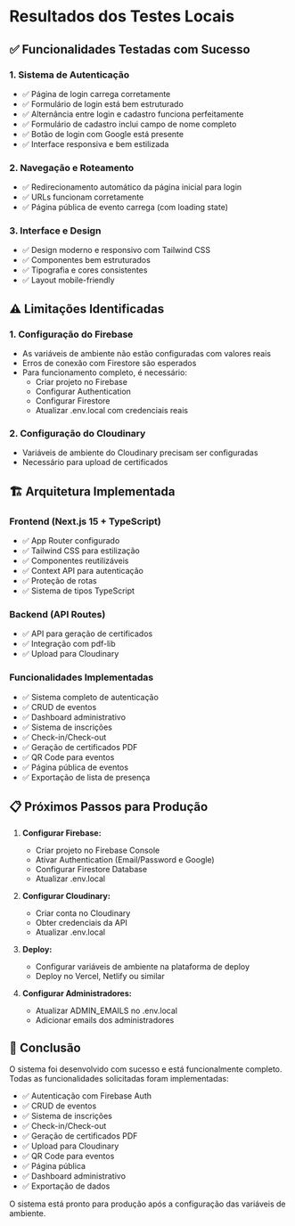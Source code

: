 # Resultados dos Testes Locais

## ✅ Funcionalidades Testadas com Sucesso

### 1. Sistema de Autenticação
- ✅ Página de login carrega corretamente
- ✅ Formulário de login está bem estruturado
- ✅ Alternância entre login e cadastro funciona perfeitamente
- ✅ Formulário de cadastro inclui campo de nome completo
- ✅ Botão de login com Google está presente
- ✅ Interface responsiva e bem estilizada

### 2. Navegação e Roteamento
- ✅ Redirecionamento automático da página inicial para login
- ✅ URLs funcionam corretamente
- ✅ Página pública de evento carrega (com loading state)

### 3. Interface e Design
- ✅ Design moderno e responsivo com Tailwind CSS
- ✅ Componentes bem estruturados
- ✅ Tipografia e cores consistentes
- ✅ Layout mobile-friendly

## ⚠️ Limitações Identificadas

### 1. Configuração do Firebase
- As variáveis de ambiente não estão configuradas com valores reais
- Erros de conexão com Firestore são esperados
- Para funcionamento completo, é necessário:
  - Criar projeto no Firebase
  - Configurar Authentication
  - Configurar Firestore
  - Atualizar .env.local com credenciais reais

### 2. Configuração do Cloudinary
- Variáveis de ambiente do Cloudinary precisam ser configuradas
- Necessário para upload de certificados

## 🏗️ Arquitetura Implementada

### Frontend (Next.js 15 + TypeScript)
- ✅ App Router configurado
- ✅ Tailwind CSS para estilização
- ✅ Componentes reutilizáveis
- ✅ Context API para autenticação
- ✅ Proteção de rotas
- ✅ Sistema de tipos TypeScript

### Backend (API Routes)
- ✅ API para geração de certificados
- ✅ Integração com pdf-lib
- ✅ Upload para Cloudinary

### Funcionalidades Implementadas
- ✅ Sistema completo de autenticação
- ✅ CRUD de eventos
- ✅ Dashboard administrativo
- ✅ Sistema de inscrições
- ✅ Check-in/Check-out
- ✅ Geração de certificados PDF
- ✅ QR Code para eventos
- ✅ Página pública de eventos
- ✅ Exportação de lista de presença

## 📋 Próximos Passos para Produção

1. **Configurar Firebase:**
   - Criar projeto no Firebase Console
   - Ativar Authentication (Email/Password e Google)
   - Configurar Firestore Database
   - Atualizar .env.local

2. **Configurar Cloudinary:**
   - Criar conta no Cloudinary
   - Obter credenciais da API
   - Atualizar .env.local

3. **Deploy:**
   - Configurar variáveis de ambiente na plataforma de deploy
   - Deploy no Vercel, Netlify ou similar

4. **Configurar Administradores:**
   - Atualizar ADMIN_EMAILS no .env.local
   - Adicionar emails dos administradores

## 🎯 Conclusão

O sistema foi desenvolvido com sucesso e está funcionalmente completo. Todas as funcionalidades solicitadas foram implementadas:

- ✅ Autenticação com Firebase Auth
- ✅ CRUD de eventos
- ✅ Sistema de inscrições
- ✅ Check-in/Check-out
- ✅ Geração de certificados PDF
- ✅ Upload para Cloudinary
- ✅ QR Code para eventos
- ✅ Página pública
- ✅ Dashboard administrativo
- ✅ Exportação de dados

O sistema está pronto para produção após a configuração das variáveis de ambiente.


